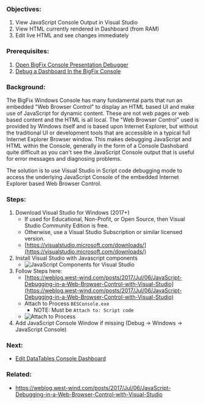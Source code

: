

### Objectives: 
1. View JavaScript Console Output in Visual Studio
2. View HTML currently rendered in Dashboard (from RAM)
3. Edit live HTML and see changes immediately


### Prerequisites:

1. [Open BigFix Console Presentation Debugger](https://github.com/jgstew/jgstew.github.io/blob/master/_posts/2018-10-29-Open-BigFix-Console-Presentation-Debugger.md)
1. [Debug a Dashboard In the BigFix Console](https://github.com/jgstew/jgstew.github.io/blob/master/_posts/2018-10-29-Debug-Dashboard-In-BigFix-Console.md)


### Background: 

The BigFix Windows Console has many fundamental parts that run an embedded "Web Browser Control" to display an HTML based UI and make use of JavaScript for dynamic content. These are not web pages or web based content and the HTML is all local. The "Web Browser Control" used is provided by Windows itself and is based upon Internet Explorer, but without the traditional UI or development tools that are accessible in a typical full Internet Explorer Browser window. This makes debugging JavaScript and HTML within the Console, generally in the form of a Console Dashobard quite difficult as you can't see the JavaScript Console output that is useful for error messages and diagnosing problems. 

The solution is to use Visual Studio in Script code debugging mode to access the underlying JavaScript Console of the embedded Internet Explorer based Web Browser Control.


### Steps:

1. Download Visual Studio for Windows (2017+)
    * If used for Educational, Non-Profit, or Open Source, then Visual Studio Community Edition is free.
    * Otherwise, use a Visual Studio Subscription or similar licensed version.
    * [https://visualstudio.microsoft.com/downloads/](https://visualstudio.microsoft.com/downloads/)
1. Install Visual Studio with Javascript components
    * ![JavaScript Components for Visual Studio](http://jgstew.github.io/images/VisualStudio_JavaScript_2017.png)
1. Follow Steps here:
    * [https://weblog.west-wind.com/posts/2017/Jul/06/JavaScript-Debugging-in-a-Web-Browser-Control-with-Visual-Studio](https://weblog.west-wind.com/posts/2017/Jul/06/JavaScript-Debugging-in-a-Web-Browser-Control-with-Visual-Studio)
    * Attach to Process `BESConsole.exe`
      * NOTE: Must be `Attach to: Script code`
    * ![Attach to Process](http://jgstew.github.io/images/VisualStudio_AttachToProcess_BESConsole.png)
1. Add JavaScript Console Window if missing (Debug -> Windows -> JavaScript Console)


### Next:

* [Edit DataTables Console Dashboard](https://github.com/jgstew/jgstew.github.io/blob/master/_posts/2018-10-29-Edit-DataTables-Console-Dashboard.md)


### Related:

- https://weblog.west-wind.com/posts/2017/Jul/06/JavaScript-Debugging-in-a-Web-Browser-Control-with-Visual-Studio
